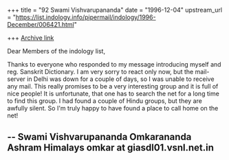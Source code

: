+++
title = "92 Swami Vishvarupananda"
date = "1996-12-04"
upstream_url = "https://list.indology.info/pipermail/indology/1996-December/006421.html"

+++
[Archive link](https://list.indology.info/pipermail/indology/1996-December/006421.html)

Dear Members of the indology list,

Thanks to everyone who responded to my message introducing myself and reg.
Sanskrit Dictionary. I am very sorry to react only now, but the
mail-server in Delhi was down for a couple of days, so I was unable to
receive any mail.
This really promises to be a very interesting group and it is full of nice
people! It is unfortunate, that one has to search the net for a long time
to find this group. I had found a couple of Hindu groups, but they are
awfully silent. So I'm truly happy to have found a place to call home on
the net!

-- 
Swami Vishvarupananda
Omkarananda Ashram Himalays
omkar at giasdl01.vsnl.net.in
-------------------------------------------------------------------------





